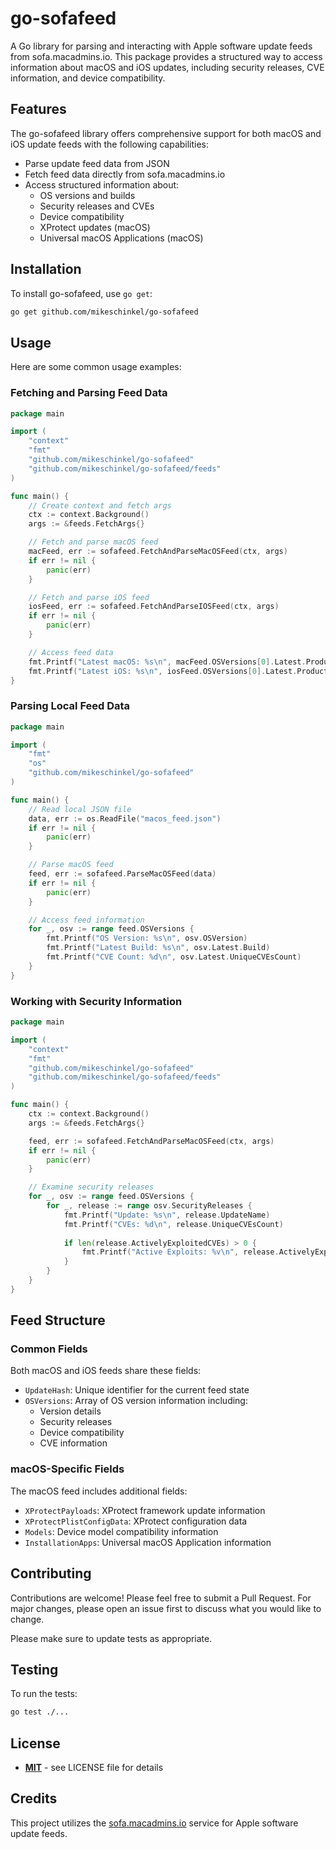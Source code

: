 # go-sofafeed

A Go library for parsing and interacting with Apple software update feeds from sofa.macadmins.io. This package provides a structured way to access information about macOS and iOS updates, including security releases, CVE information, and device compatibility.

## Features

The go-sofafeed library offers comprehensive support for both macOS and iOS update feeds with the following capabilities:

- Parse update feed data from JSON
- Fetch feed data directly from sofa.macadmins.io
- Access structured information about:
  - OS versions and builds
  - Security releases and CVEs
  - Device compatibility
  - XProtect updates (macOS)
  - Universal macOS Applications (macOS)

## Installation

To install go-sofafeed, use `go get`:

```bash
go get github.com/mikeschinkel/go-sofafeed
```

## Usage

Here are some common usage examples:

### Fetching and Parsing Feed Data

```go
package main

import (
    "context"
    "fmt"
    "github.com/mikeschinkel/go-sofafeed"
    "github.com/mikeschinkel/go-sofafeed/feeds"
)

func main() {
    // Create context and fetch args
    ctx := context.Background()
    args := &feeds.FetchArgs{}

    // Fetch and parse macOS feed
    macFeed, err := sofafeed.FetchAndParseMacOSFeed(ctx, args)
    if err != nil {
        panic(err)
    }

    // Fetch and parse iOS feed
    iosFeed, err := sofafeed.FetchAndParseIOSFeed(ctx, args)
    if err != nil {
        panic(err)
    }

    // Access feed data
    fmt.Printf("Latest macOS: %s\n", macFeed.OSVersions[0].Latest.ProductVersion)
    fmt.Printf("Latest iOS: %s\n", iosFeed.OSVersions[0].Latest.ProductVersion)
}
```

### Parsing Local Feed Data

```go
package main

import (
    "fmt"
    "os"
    "github.com/mikeschinkel/go-sofafeed"
)

func main() {
    // Read local JSON file
    data, err := os.ReadFile("macos_feed.json")
    if err != nil {
        panic(err)
    }

    // Parse macOS feed
    feed, err := sofafeed.ParseMacOSFeed(data)
    if err != nil {
        panic(err)
    }

    // Access feed information
    for _, osv := range feed.OSVersions {
        fmt.Printf("OS Version: %s\n", osv.OSVersion)
        fmt.Printf("Latest Build: %s\n", osv.Latest.Build)
        fmt.Printf("CVE Count: %d\n", osv.Latest.UniqueCVEsCount)
    }
}
```

### Working with Security Information

```go
package main

import (
    "context"
    "fmt"
    "github.com/mikeschinkel/go-sofafeed"
    "github.com/mikeschinkel/go-sofafeed/feeds"
)

func main() {
    ctx := context.Background()
    args := &feeds.FetchArgs{}

    feed, err := sofafeed.FetchAndParseMacOSFeed(ctx, args)
    if err != nil {
        panic(err)
    }

    // Examine security releases
    for _, osv := range feed.OSVersions {
        for _, release := range osv.SecurityReleases {
            fmt.Printf("Update: %s\n", release.UpdateName)
            fmt.Printf("CVEs: %d\n", release.UniqueCVEsCount)
            
            if len(release.ActivelyExploitedCVEs) > 0 {
                fmt.Printf("Active Exploits: %v\n", release.ActivelyExploitedCVEs)
            }
        }
    }
}
```

## Feed Structure

### Common Fields

Both macOS and iOS feeds share these fields:

- `UpdateHash`: Unique identifier for the current feed state
- `OSVersions`: Array of OS version information including:
  - Version details
  - Security releases
  - Device compatibility
  - CVE information

### macOS-Specific Fields

The macOS feed includes additional fields:

- `XProtectPayloads`: XProtect framework update information
- `XProtectPlistConfigData`: XProtect configuration data
- `Models`: Device model compatibility information
- `InstallationApps`: Universal macOS Application information

## Contributing

Contributions are welcome! Please feel free to submit a Pull Request. For major changes, please open an issue first to discuss what you would like to change.

Please make sure to update tests as appropriate.

## Testing

To run the tests:

```bash
go test ./...
```

## License

- [**MIT**](https://mit-license.org/) - see LICENSE file for details

## Credits

This project utilizes the [sofa.macadmins.io](https://sofa.macadmins.io) service for Apple software update feeds.